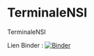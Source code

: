 # TerminaleNSI
TerminaleNSI

Lien Binder :
[![Binder](https://mybinder.org/badge_logo.svg)](https://mybinder.org/v2/gh/http%3A%2F%2Flocalhost%3A8888%2Fnotebooks%2FDocuments%2FMonNetBook%2FTParbresBibaires.ipynb/HEAD)
